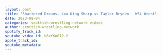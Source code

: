 ```yaml
---
layout: post
title: "Shattered Dreams. Lou King Sharp vs Taylor Bryden - W3L Wrestling Showdown."
date: 2023-08-04
categories: scottish-wrestling-network videos
author: scottish-wrestling-network
spotify_track_id: 
youtube_video_id: h8zYKo0I2-Y
apple_track_id: 
youtube_metadata: 
---
```

